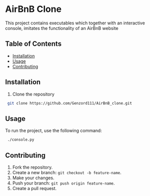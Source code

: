 # AirBnB Clone
This project contains executables which together with an interactive console, imitates the functionality of an AirBnB website

## Table of Contents
- [Installation](#installation)
- [Usage](#usage)
- [Contributing](#contributing)

## Installation
1. Clone the repository
```bash
 git clone https://github.com/Genzord111/AirBnB_clone.git
```

## Usage
To run the project, use the following command:
```bash
 ./console.py
```

## Contributing
1. Fork the repository.
2. Create a new branch: `git checkout -b feature-name`.
3. Make your changes.
4. Push your branch: `git push origin feature-name`.
5. Create a pull request.
